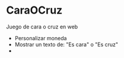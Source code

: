 # CaraOCruz
 Juego de cara o cruz en web

- Personalizar moneda
- Mostrar un texto de: "Es cara" o "Es cruz"
- 